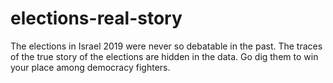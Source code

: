 # elections-real-story
The elections in Israel 2019 were never so debatable in the past. The traces of the true story of the elections are hidden in the data. Go dig them to win your place among democracy fighters.
